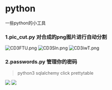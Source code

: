 # python
一些python的小工具



### 1.pic_cut.py 对合成的png图片进行自动分割
![CD3FTU.png](https://s1.ax1x.com/2018/05/13/CD3FTU.png)
![CD3Sln.png](https://s1.ax1x.com/2018/05/13/CD3Sln.png)
![CD3iwT.png](https://s1.ax1x.com/2018/05/13/CD3iwT.png)

### 2.passwords.py 管理你的密码
>python3
>sqlalchemy
>click
>prettytable

![](https://upload-images.jianshu.io/upload_images/14069474-8ac3386f3e25a34a.png?imageMogr2/auto-orient/strip%7CimageView2/2/w/1240)
![](https://upload-images.jianshu.io/upload_images/14069474-dd5577d0b3c3956f.png?imageMogr2/auto-orient/strip%7CimageView2/2/w/1240)

